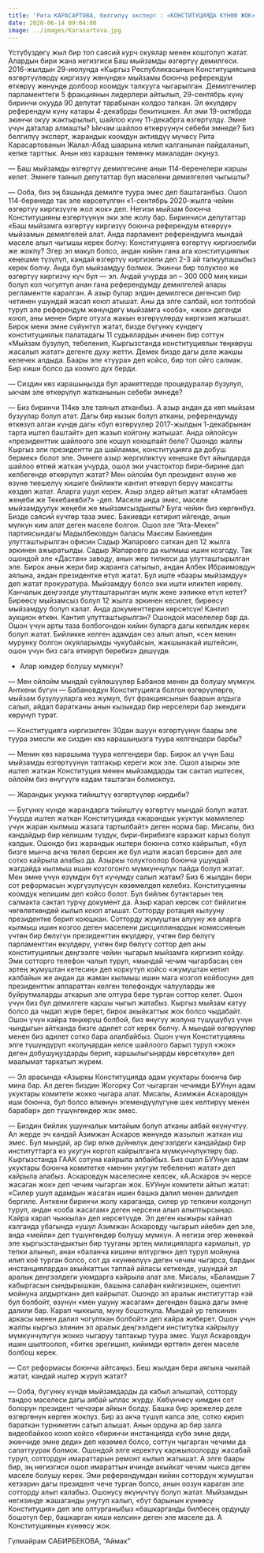 ```yaml
---
title: 'Рита КАРАСАРТОВА, белгилүү эксперт : «КОНСТИТУЦИЯДА КҮНӨӨ ЖОК»'
date: 2020-06-14 09:04:00
image: ../images/Karasartova.jpg
---
```

Үстүбүздөгү жыл бир топ саясий курч окуялар менен коштолуп жатат. Алардын бири жана негизгиси Баш мыйзамды өзгөртүү демилгеси. 2016-жылдын 29-июлунда «Кыргыз Республикасынын Конституциясына өзгөртүүлөрдү киргизүү жөнүндө» мыйзамы боюнча референдум өткөрүү жөнүндө долбоор коомдук талкууга чыгарылган. Демилгечилер парламенттеги 5 фракциянын лидерлери айтылып, 29-сентябрь күнү биринчи окууда 90 депутат тарабынан колдоо тапкан. Эл өкүлдөрү референдум күнү катары 4-декабрды бекитишкен. Ал эми 19-октябрда экинчи окуу жактырылып, шайлоо күнү 11-декабрга өзгөртүлдү. Эмне үчүн даталар алмашты? Ыкчам шайлоо өткөрүүнүн себеби эмнеде? Биз белгилүү эксперт, жарандык коомдун активдүү мүчөсү Рита Карасартованын Жалал-Абад шаарына келип калганынан пайдаланып, кепке тарттык. Анын көз карашын төмөнкү макаладан окуңуз. 

— Баш мыйзамды өзгөртүү демилгесине анын 114-беренелери каршы келет. Эмнеге таянып депутаттар бул маселени демилгелеп чыгышты? 

— Ооба, биз эң башында демилге туура эмес деп баштаганбыз. Ошол 114-беренеде так эле көрсөтүлгөн «1-сентябрь 2020-жылга чейин өзгөртүү киргизүүгө жол жок» деп. Негизи мыйзам боюнча Конституцияны өзгөртүүнүн эки эле жолу бар. Биринчиси депутаттар «Баш мыйзамга өзгөртүү киргизүү боюнча референдум өткөрүү» мыйзамын демилгелей алат. Анда парламент референдумга мындай маселе алып чыгышы керек болчу: Конституцияга өзгөртүү киргизелиби же жокпу? Эгер эл макул болсо, андан кийин гана ага конституциялык кеңешме түзүлүп, кандай өзгөртүү киргизели деп 2-3 ай талкуулашыбыз керек болчу. Анда бул мыйзамдуу болмок. Экинчи бир толуктоо же өзгөртүү киргизчү күч бул — эл. Андай учурда эл – 300 000 миң киши болуп кол чогултуп анан гана референдумду демилгелей алары регламентте каралган. А азыр булар элдин демилгеси дегенсип бир четинен ушундай жасап коюп атышат. Аны да элге салбай, кол топтобой туруп эле референдум жөнүндөгү мыйзамга «ооба», «жок» дегенди коюп, аны менен бирге отузга жакын өзгөрүүлөрдү киргизип жатышат. Бирок мени эмне сүйүнтүп жатат, бизде бүгүнкү күндөгү конституциялык палатадагы 11 судьялардын ичинен бир соттун «Мыйзам бузулуп, тебеленип, Кыргызстанда конституциялык төңкөрүш жасалып жатат» дегенге духу жетти. Демек бизде дагы деле жакшы келечек алдыда. Баары эле «туура» деп койсо, бир топ ойго салмак. Бир киши болсо да коомго дух берди. 

— Сиздин көз карашыңызда бул аракеттерде процедуралар бузулуп, ыкчам эле өткөрүлүп жатканынын себеби эмнеде?

— Биз биринчи 114кө эле таянып атканбыз. А азыр андан да көп мыйзам бузуулар болуп атат. Дагы бир кызык болуп атканы, референдумду өткөзүп алган күндө дагы «бул өзгөрүүлөр 2017-жылдын 1-декабрынан тарта иштеп баштайт» деп жазып койгону жатышат. Анда ойлойсун «президенттик шайлоого эле кошуп коюшпайт беле? Ошондо жалпы Кыргыз эли президентти да шайламак, конституцияга да добуш бермек» болот эле. Эмнеге азыр жергиликтүү кеңешке бүт айылдарда шайлоо өтпөй жаткан учурда, ошол эки участоктор бири-бирине дал келбегенде өткөрүлүп жатат? Мен ойлойм бул президент өзүнө же өзүнө тиешелүү кишиге бийликти кантип өткөрүп берүү максатты көздөп жатат. Аларга ушул керек. Азыр элдер айтып жатат «Атамбаев жеңеби же Текебаевби?» -деп. Маселе анда эмес, маселе мыйзамдуулук жеңеби же мыйзамсыздыкпы? Буга чейин биз көргөнбүз. Бизде саясий күчтөр таза эмес. Бакиевди кетирип ийгенде, анын мүлкүн ким алат деген маселе болгон. Ошол эле “Ата-Мекен” партиясындагы Мадылбековдун баласы Максим Бакиевдин улутташтырылган офисин Садыр Жапаровго саткан деп 12 жылга эркинен ажыратылды. Садыр Жапаровго да кылмыш ишин козгоду. Так ошондой эле «Дастан» заводу, анын жер тилкеси да улутташтырылган эле. Бирок анын жери бир жаранга сатылып, андан Албек Ибраимовдун аялына, андан президентке өтүп жатат. Бул иште «баары мыйзамдуу» деп жатат прокуратура. Мыйзамдуу болсо эки ишти иликтеп көрөлү. Канчалык деңгээлде улутташтарылган мүлк жеке ээликке өтүп кетет? Бирөөсү мыйзамсыз болуп 12 жылга эркинен кесилет, бирөөсү мыйзамдуу болуп калат. Анда документтерин көрсөтсүн! Кантип аукцион өткөн. Кантип улутташтырылган? Ошондой маселелер бар да. Ошон үчүн арты таза болбогондон кийин буларга дагы кепилдик керек болуп жатат. Бийликке келген адамдан сөз алып алып, «сен менин мурунку болгон окуяларымды чукубайсын, жакшынакай иштейсин, ошон үчүн биз сага өткөрүп беребиз» дешүүдө. 

- Алар кимдер болушу мүмкүн?

— Мен ойлойм мындай сүйлөшүүлөр Бабанов менен да болушу мүмкүн. Анткени бүгүн — Бабановдун Конституцияга болгон өзгөрүүлөргө, мыйзам бузулууларга көз жумуп, бүт фракциясынын баарын алдыга салып, айдап баратканы анын кызыкдар бир нерселери бар экендиги көрүнүп турат. 

— Конституцияга киргизилген 30дан ашуун өзгөртүүнүн баары эле туура эмеспи же сиздин көз карашыңызга туура келгендери барбы? 

— Менин көз карашыма туура келгендери бар. Бирок ал үчүн Баш мыйзамды өзгөртүүнүн таптакыр кереги жок эле. Ошол азыркы эле иштеп жаткан Конституция менен мыйзамдарды так сактап иштесек, ойлойм биз өнүгүүгө кадам таштаган болмокпуз. 

— Жарандык укукка тийиштүү өзгөртүүлөр кирдиби?

— Бүгүнкү күндө жарандарга тийиштүү өзгөртүү мындай болуп жатат. Учурда иштеп жаткан Конституцияда «жарандык укуктук мамилелер үчүн жаран кылмыш жазага тартылбайт» деген норма бар. Мисалы, биз кандайдыр бир келишим түздүк, бири-бирибизге каражат карыз болуп калдык. Ошондо биз жарандык иштери боюнча сотко кайрылып, «бул бизге мынча акча төлөп берсин же бул ишти жасап берсин» деп эле сотко кайрыла алабыз да. Азыркы толуктоолор боюнча ушундай жагдайда кылмыш ишин козгогонго мүмкүнчүлүк пайда болуп жатат. Мен эмне үчүн өзүмдүн бүт күчүмдү салып жатам? Биз 6 жылдан бери сот реформасын жүргүзүлүүсүн көзөмөлдөп келебиз. Конституцияны коомдук келишим деп койсо болот. Бул бийлик бутактарын тең салмакта сактап турчу документ да. Азыр карап көрсөк сот бийлигин чөгөлөткөндөй кылып коюп атышат. Сотторду ротация кылууну президентке берип коюшкан. Сотторду жумуштан алууну же аларга кылмыш ишин козгоо деген маселени дисциплинардык комиссиянын үчтөн бир бөлүгүн президенттин өкүлдөрү, үчтөн бир бөлүгү парламенттин өкүлдөрү, үчтөн бир бөлүгү соттор деп аны конституциялык деңгээлге чейин чыгарып мыйзамга киргизип койду. Эми сотторго телефон чалып туруп, «мындай чечим чыгарбасаң сен эртең жумуштан кетесиң» деп коркутуп койсо «жумуштан кетип калбайын же андан да жаман кылмыш ишин мага козгоп койбосун» деп президенттик аппараттан келген телефондук чалууларды же буйрутмаларды аткарып эле олтура бере турган соттор келет. Ошон үчүн биз бул демилгеге каршы чыгып жатабыз. Кыргыз мыйзам катуу болсо да чыдап жүрө берет, бирок акыйкаттык жок болсо чыдабайт. Ошон үчүн кайра төңкөрүш болбой, биз өнүгүү жолуна түшүшүбүз үчүн чындыгын айтканда бизге адилет сот керек болчу. А мындай өзгөрүүлөр менен биз адилет сотко бара алалбайбыз. Ошон үчүн Конституцияны элге түшүндүрүп «колуңардан келсе шайлоого барып туруп «жок» деген добушуңуздарды берип, каршылыгыңарды көрсөткүлө» деп маалымат таркатып жүрөм. 

— Эл арасында «Азыркы Конституцияда адам укуктары боюнча бир мина бар. Ал деген биздин Жогорку Сот чыгарган чечимди БУУнун адам укуктары комитети жокко чыгара алат. Мисалы, Азимжан Аскаровдун иши боюнча, бул болсо өлкөнүн эгемендүүлүгүнө шек келтирүү менен барабар» деп түшүнгөндөр жок эмес. 

— Биздин бийлик ушунчалык митайым болуп атканы аябай өкүнүчтүү. Ал жерде эч кандай Азимжан Аскаров жөнүндө жазылып жаткан иш эмес. Бул мындай, ар бир өлкө дүйнөлүк деңгээлдеги кандайдыр бир институттарга өз укугун коргоп кайрылганга мүмкүнчүлүктөрү бар. Кыргызстанда ГААК сотуна кайрыла албайбыз. Биз ошол БУУнун адам укуктары боюнча комитетке «менин укугум тебеленип жатат» деп кайрыла алабыз. Аскаровдун маселесине келсек, «А.Аскаров эч нерсе жасаган жок» деп чечим чыгарган жок. БУУнун комитети айтып жатат: «Силер ушул адамдын жасаган ишин башка далил менен далилдеп бергиле. Анткени биринчи жолу караганда, силер ур тепкини колдонуп туруп, андан «ооба жасагам» деген нерсени алып алыптырсыңар. Кайра карап чыккыла» деп көрсөтүүдө. Эл деген кыжыры кайнап калганда убагында «ушул Азимжан Аскаровду чыгарып ийеби» деп эле, анда «мейли» деп түшүнгөндөр болушу мүмкүн. А негизи эгер жөнөкөй эле кыргызстандыктын бир тууганы эртең милицияларга кармалып, ур тепки алынып, анан «баланча кишини өлтүргөн» деп туруп мойнуна илип коё турган болсо, сот да «күнөөлүү» деген чечим чыгарса, бардык инстанциялардан акыйкаттык таппай айласы кеткенде, ушундай эл аралык деңгээлдеги уюмдарга кайрыла алат эле. Мисалы, «Баламдын 7 кабыргасын сындырышкан, башына салафан кийгизишкен, ошентип мойнуна алдырткан» деп кайрылат. Ошондо эл аралык институттар «эй бул болбойт, өзүнүн «мен ушуну жасагам» дегенден башка дагы эмне далили бар. Карап чыккыла, муну бошоткула. Мындай ур тепкинин аркасы менен далил чогулткан болбойт» деп кайра жиберет. Ошон үчүн жалпы кыргыз элинин эл аралык деңгээлдеги институтка кайрылуу мүмкүнчүлүгүн жокко чыгаруу таптакыр туура эмес. Ушул Аскаровдун ишин шылтоолоп, «битке эрегишип, кийимди өрттөп» деген маселе болбош керек. 

— Сот реформасы боюнча айтсаңыз. Беш жылдан бери аягына чыкпай жатат, кандай иштер жүрүп жатат? 

— Ооба, бүгүнкү күндө мыйзамдарды да кабыл алышпай, сотторду тандоо маселеси дагы аябай ыплас жүрдү. Көбүнчөсү кимдин сот болорун президент чечээри айкын болду. Башка бир эрежелер деле өзгөргөнүн көргөн жокпуз. Бир аз акча түшүп калса эле, сотко кирип бараткан турникетин сатып алышат. Анын ордуна ар бир залга видеобайкоо коюп койсо «биринчи инстанцияда күбө эмне деди, экинчиде эмне деди» деп көзөмөл болсо, соттун чыгарган чечими да сапаттуурак болмок. Ошондой элге керектүү каржылоолорду жасабай туруп, соттордун имараттарын ремонт кылып жатышат. А элге баары бир, эң негизгиси ошол имараттын ичинде акыйкат чечим чыкса деген маселе болушу керек. Эми референдумдан кийин соттордун жумуштан кетээрин дагы президент чече турган болсо, анын оозун караган эле сотторду алып калабыз. Ошонусу өкүнүчтүү болуп жатат. Мыйзамдын негизинде жашаганды унутуп калып, «бүт барынын күнөөсү Конституция» деп эле олтурганыбыз «башкарганды билбесең ордуңду бошотуп бер, башкарган киши келсин» деген эле маселе да. А Конституциянын күнөөсү жок.

Гүлмайрам САБИРБЕКОВА, “Аймак”